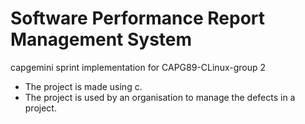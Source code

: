 # Software Performance Report Management System
capgemini sprint implementation for CAPG89-CLinux-group 2 
*  The project is made using c.
*  The project is used by an organisation to manage the defects in a project.
